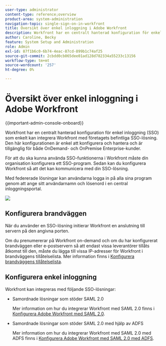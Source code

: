 ```yaml
---
user-type: administrator
content-type: reference;overview
product-area: system-administration
navigation-topic: single-sign-on-in-workfront
title: Översikt över enkel inloggning i Adobe Workfront
description: Workfront har en centralt hanterad konfiguration för enkel inloggning (SSO) som enkelt kan integrera Workfront med företagets befintliga SSO-lösning. Den här konfigurationen är enkel att konfigurera och hantera och är tillgänglig för både OnDemand- och OnPremise Enterprise-kunder.
author: Caroline, Becky
feature: System Setup and Administration
role: Admin
exl-id: 87f1b6c0-6b74-4eac-87cd-899b1c74af25
source-git-commit: 2cbdd0cb065dee01ad128d782334a55233c13156
workflow-type: tm+mt
source-wordcount: '257'
ht-degree: 0%

---
```


# Översikt över enkel inloggning i Adobe Workfront

{{important-admin-console-onboard}}


Workfront har en centralt hanterad konfiguration för enkel inloggning (SSO) som enkelt kan integrera Workfront med företagets befintliga SSO-lösning. Den här konfigurationen är enkel att konfigurera och hantera och är tillgänglig för både OnDemand- och OnPremise Enterprise-kunder.

För att du ska kunna använda SSO-funktionerna i Workfront måste din organisation konfigurera ett SSO-program. Sedan kan du konfigurera Workfront så att det kan kommunicera med din SSO-lösning.

Med federerade lösningar kan användarna logga in på alla sina program genom att ange sitt användarnamn och lösenord i en central inloggningsportal.

![](assets/overview-sso-wf.png)


## Konfigurera brandväggen

När du använder en SSO-lösning initierar Workfront en anslutning till servern på den angivna porten.

Om du prenumererar på Workfront on-demand och om du har konfigurerat brandväggen eller e-postservern så att endast vissa leverantörer tillåts åtkomst till den, måste du lägga till vissa IP-adresser för Workfront i brandväggens tillåtelselista. Mer information finns i [Konfigurera brandväggens tillåtelselista](../../../administration-and-setup/get-started-wf-administration/configure-your-firewall.md).

## Konfigurera enkel inloggning

Workfront kan integreras med följande SSO-lösningar:

* Samordnade lösningar som stöder SAML 2.0

   Mer information om hur du integrerar Workfront med SAML 2.0 finns i [Konfigurera Adobe Workfront med SAML 2.0](../../../administration-and-setup/add-users/single-sign-on/configure-workfront-saml-2.md).

* Samordnade lösningar som stöder SAML 2.0 med hjälp av ADFS

   Mer information om hur du integrerar Workfront med SAML 2.0 med ADFS finns i [Konfigurera Adobe Workfront med SAML 2.0 med ADFS](../../../administration-and-setup/add-users/single-sign-on/configure-workfront-saml-2-adfs.md).
